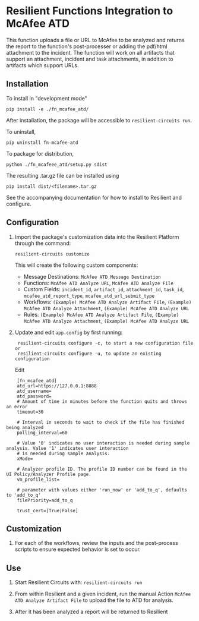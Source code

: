 # Resilient Functions Integration to McAfee ATD

This function uploads a file or URL to McAfee to be analyzed and returns the report to the function's post-processer or adding the pdf/html attachment to the incident. The function will work on all artifacts that support an attachment, incident and task attachments, in addition to artifacts which support URLs.

## Installation

To install in "development mode"

    pip install -e ./fn_mcafee_atd/

After installation, the package will be accessible to `resilient-circuits run`.

To uninstall,

    pip uninstall fn-mcafee-atd

To package for distribution,

    python ./fn_mcafeee_atd/setup.py sdist

The resulting .tar.gz file can be installed using

    pip install dist/<filename>.tar.gz
    
See the accompanying documentation for how to install to Resilient and configure.

## Configuration

1. Import the package's customization data into the Resilient Platform through the command:

    `resilient-circuits customize`

	This will create the following custom components:
	* Message Destinations: `McAfee ATD Message Destination`
	* Functions: `McAfee ATD Analyze URL`, `McAfee ATD Analyze File`
	* Custom Fields: `incident_id`, `artifact_id`, `attachment_id`, `task_id`, `mcafee_atd_report_type`, `mcafee_atd_url_submit_type`
	* Workflows: `(Example) McAfee ATD Analyze Artifact File`, `(Example) McAfee ATD Analyze Attachment`, `(Example) McAfee ATD Analyze URL`
	* Rules: `(Example) McAfee ATD Analyze Artifact File`, `(Example) McAfee ATD Analyze Attachment`, `(Example) McAfee ATD Analyze URL`

2. Update and edit `app.config` by first running:

		resilient-circuits configure -c, to start a new configuration file or
		resilient-circuits configure -u, to update an existing configuration

   Edit
```
    [fn_mcafee_atd]
    atd_url=https://127.0.0.1:8888
    atd_username=
    atd_password=
    # Amount of time in minutes before the function quits and throws an error
    timeout=30

    # Interval in seconds to wait to check if the file has finished being analyzed
    polling_interval=60

    # Value '0' indicates no user interaction is needed during sample analysis. Value '1' indicates user interaction
    # is needed during sample analysis.
    xMode=

    # Analyzer profile ID. The profile ID number can be found in the UI Policy/Analyzer Profile page.
    vm_profile_list=

    # parameter with values either 'run_now' or 'add_to_q', defaults to 'add_to_q'
    filePriority=add_to_q

    trust_cert=[True|False]
```
## Customization

1. For each of the workflows, review the inputs and the post-process scripts to ensure expected behavior is set to occur.

## Use

1. Start Resilient Circuits with:
    `resilient-circuits run`

2. From within Resilient and a given incident, run the manual Action `McAfee ATD Analyze Artifact File` to upload the file to ATD for analysis.

3. After it has been analyzed a report will be returned to Resilient